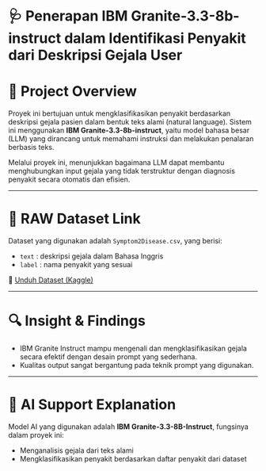 # 🩺 Penerapan IBM Granite-3.3-8b-instruct dalam Identifikasi Penyakit dari Deskripsi Gejala User

# 📌 Project Overview
Proyek ini bertujuan untuk mengklasifikasikan penyakit berdasarkan deskripsi gejala pasien dalam bentuk teks alami (natural language). Sistem ini menggunakan **IBM Granite-3.3-8b-instruct**, yaitu model bahasa besar (LLM) yang dirancang untuk memahami instruksi dan melakukan penalaran berbasis teks.

Melalui proyek ini, menunjukkan bagaimana LLM dapat membantu menghubungkan input gejala yang tidak terstruktur dengan diagnosis penyakit secara otomatis dan efisien.

---

# 🧾 RAW Dataset Link
Dataset yang digunakan adalah `Symptom2Disease.csv`, yang berisi:
- `text` : deskripsi gejala dalam Bahasa Inggris
- `label` : nama penyakit yang sesuai

🔗 [Unduh Dataset (Kaggle)](https://www.kaggle.com/datasets/niyarrbarman/symptom2disease)

---

# 🔍 Insight & Findings
- IBM Granite Instruct mampu mengenali dan mengklasifikasikan gejala secara efektif dengan desain prompt yang sederhana.
- Kualitas output sangat bergantung pada teknik prompt yang digunakan.

---

# 🤖 AI Support Explanation
Model AI yang digunakan adalah **IBM Granite-3.3-8B-Instruct**, fungsinya dalam proyek ini:
- Menganalisis gejala dari teks alami
- Mengklasifikasikan penyakit berdasarkan daftar penyakit dari dataset
